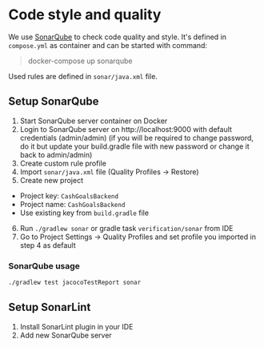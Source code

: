 # Code style and quality

We use [SonarQube](https://www.sonarqube.org/) to check code quality and style.
It's defined in `compose.yml` as container and can be started with command: 
> docker-compose up sonarqube

Used rules are defined in `sonar/java.xml` file.

## Setup SonarQube

1. Start SonarQube server container on Docker
2. Login to SonarQube server on http://localhost:9000 with default credentials (admin/admin)
   (if you will be required to change password, do it but update your build.gradle file with new password
   or change it back to admin/admin)
3. Create custom rule profile
4. Import `sonar/java.xml` file (Quality Profiles -> Restore)
5. Create new project
  - Project key: `CashGoalsBackend`
  - Project name: `CashGoalsBackend`
  - Use existing key from `build.gradle` file
6. Run `./gradlew sonar` or gradle task `verification/sonar` from IDE
7. Go to Project Settings -> Quality Profiles and set profile you imported in step 4 as default

### SonarQube usage

```bash
./gradlew test jacocoTestReport sonar
```

## Setup SonarLint

1. Install SonarLint plugin in your IDE
2. Add new SonarQube server